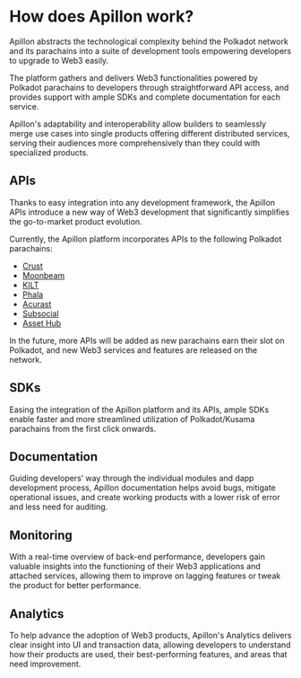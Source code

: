 # How does Apillon work?

<div class="divider"></div>

Apillon abstracts the technological complexity behind the Polkadot network and its parachains into a suite of development tools empowering developers to upgrade to Web3 easily.

The platform gathers and delivers Web3 functionalities powered by Polkadot parachains to developers through straightforward API access, and provides support with ample SDKs and complete documentation for each service.

Apillon's adaptability and interoperability allow builders to seamlessly merge use cases into single products offering different distributed services, serving their audiences more comprehensively than they could with specialized products.

## APIs

Thanks to easy integration into any development framework, the Apillon APIs introduce a new way of Web3 development that significantly simplifies the go-to-market product evolution.

Currently, the Apillon platform incorporates APIs to the following Polkadot parachains:
* [Crust](https://crust.network/)
* [Moonbeam](https://moonbeam.network/)
* [KILT](https://www.kilt.io/)
* [Phala](https://www.phala.network/)
* [Acurast](https://acurast.com/)
* [Subsocial](https://www.subsocial.network/)
* [Asset Hub](https://docs.polkadot.com/polkadot-protocol/architecture/system-chains/asset-hub/)

In the future, more APIs will be added as new parachains earn their slot on Polkadot, and new Web3 services and features are released on the network.

## SDKs

Easing the integration of the Apillon platform and its APIs, ample SDKs enable faster and more streamlined utilization of Polkadot/Kusama parachains from the first click onwards.

## Documentation

Guiding developers’ way through the individual modules and dapp development process, Apillon documentation helps avoid bugs, mitigate operational issues, and create working products with a lower risk of error and less need for auditing.

## Monitoring

With a real-time overview of back-end performance, developers gain valuable insights into the functioning of their Web3 applications and attached services, allowing them to improve on lagging features or tweak the product for better performance.

## Analytics

To help advance the adoption of Web3 products, Apillon's Analytics delivers clear insight into UI and transaction data, allowing developers to understand how their products are used, their best-performing features, and areas that need improvement.
